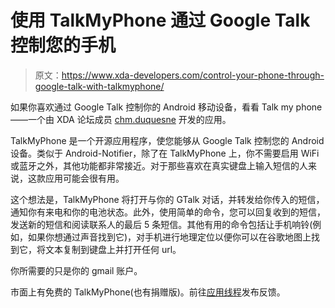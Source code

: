 # 使用 TalkMyPhone 通过 Google Talk 控制您的手机

> 原文：<https://www.xda-developers.com/control-your-phone-through-google-talk-with-talkmyphone/>

如果你喜欢通过 Google Talk 控制你的 Android 移动设备，看看 Talk my phone——一个由 XDA 论坛成员 [chm.duquesne](http://forum.xda-developers.com/member.php?u=2969020) 开发的应用。

TalkMyPhone 是一个开源应用程序，使您能够从 Google Talk 控制您的 Android 设备。类似于 Android-Notifier，除了在 TalkMyPhone 上，你不需要启用 WiFi 或蓝牙之外，其他功能都非常接近。对于那些喜欢在真实键盘上输入短信的人来说，这款应用可能会很有用。

这个想法是，TalkMyPhone 将打开与你的 GTalk 对话，并转发给你传入的短信，通知你有来电和你的电池状态。此外，使用简单的命令，您可以回复收到的短信，发送新的短信和阅读联系人的最后 5 条短信。其他有用的命令包括让手机响铃(例如，如果你想通过声音找到它)，对手机进行地理定位以便你可以在谷歌地图上找到它，将文本复制到键盘上并打开任何 url。

你所需要的只是你的 gmail 账户。

市面上有免费的 TalkMyPhone(也有捐赠版)。前往[应用线程](http://forum.xda-developers.com/showthread.php?t=786711)发布反馈。